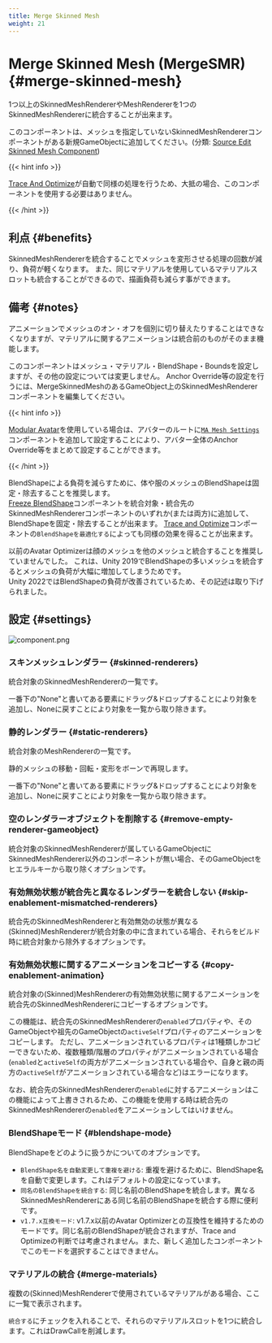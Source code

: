 ```yaml
---
title: Merge Skinned Mesh
weight: 21
---
```


# Merge Skinned Mesh (MergeSMR) {#merge-skinned-mesh}

1つ以上のSkinnedMeshRendererやMeshRendererを1つのSkinnedMeshRendererに統合することが出来ます。

このコンポーネントは、メッシュを指定していないSkinnedMeshRendererコンポーネントがある新規GameObjectに追加してください。(分類: [Source Edit Skinned Mesh Component](../../component-kind/edit-skinned-mesh-components#source-component))

{{< hint info >}}

[Trace And Optimize](../trace-and-optimize)が自動で同様の処理を行うため、大抵の場合、このコンポーネントを使用する必要はありません。

{{< /hint >}}

## 利点 {#benefits}

SkinnedMeshRendererを統合することでメッシュを変形させる処理の回数が減り、負荷が軽くなります。
また、同じマテリアルを使用しているマテリアルスロットも統合することができるので、描画負荷も減らす事ができます。

## 備考 {#notes}

アニメーションでメッシュのオン・オフを個別に切り替えたりすることはできなくなりますが、マテリアルに関するアニメーションは統合前のものがそのまま機能します。

このコンポーネントはメッシュ・マテリアル・BlendShape・Boundsを設定しますが、その他の設定については変更しません。
Anchor Override等の設定を行うには、MergeSkinnedMeshのあるGameObject上のSkinnedMeshRendererコンポーネントを編集してください。

{{< hint info >}}

[Modular Avatar]を使用している場合は、アバターのルートに[`MA Mesh Settings`]コンポーネントを追加して設定することにより、アバター全体のAnchor Override等をまとめて設定することができます。

{{< /hint >}}

BlendShapeによる負荷を減らすために、体や服のメッシュのBlendShapeは固定・除去することを推奨します。\
[Freeze BlendShape](../freeze-blendshape)コンポーネントを統合対象・統合先のSkinnedMeshRendererコンポーネントのいずれか(または両方)に追加して、BlendShapeを固定・除去することが出来ます。
[Trace and Optimize](../trace-and-optimize)コンポーネントの`BlendShapeを最適化する`によっても同様の効果を得ることが出来ます。

以前のAvatar Optimizerは顔のメッシュを他のメッシュと統合することを推奨していませんでした。
これは、Unity 2019でBlendShapeの多いメッシュを統合するとメッシュの負荷が大幅に増加してしまうためです。\
Unity 2022ではBlendShapeの負荷が改善されているため、その記述は取り下げられました。

## 設定 {#settings}

![component.png](component.png)

### スキンメッシュレンダラー {#skinned-renderers}

統合対象のSkinnedMeshRendererの一覧です。

一番下の"None"と書いてある要素にドラッグ&ドロップすることにより対象を追加し、Noneに戻すことにより対象を一覧から取り除きます。

### 静的レンダラー {#static-renderers}

統合対象のMeshRendererの一覧です。

静的メッシュの移動・回転・変形をボーンで再現します。

一番下の"None"と書いてある要素にドラッグ&ドロップすることにより対象を追加し、Noneに戻すことにより対象を一覧から取り除きます。

### 空のレンダラーオブジェクトを削除する {#remove-empty-renderer-gameobject}

統合対象のSkinnedMeshRendererが属しているGameObjectにSkinnedMeshRenderer以外のコンポーネントが無い場合、そのGameObjectをヒエラルキーから取り除くオプションです。

### 有効無効状態が統合先と異なるレンダラーを統合しない {#skip-enablement-mismatched-renderers}

統合先のSkinnedMeshRendererと有効無効の状態が異なる(Skinned)MeshRendererが統合対象の中に含まれている場合、それらをビルド時に統合対象から除外するオプションです。

### 有効無効状態に関するアニメーションをコピーする {#copy-enablement-animation}

統合対象の(Skinned)MeshRendererの有効無効状態に関するアニメーションを統合先のSkinnedMeshRendererにコピーするオプションです。

この機能は、統合先のSkinnedMeshRendererの`enabled`プロパティや、そのGameObjectや祖先のGameObjectの`activeSelf`プロパティのアニメーションをコピーします。
ただし、アニメーションされているプロパティは1種類しかコピーできないため、複数種類/階層のプロパティがアニメーションされている場合(`enabled`と`activeSelf`の両方がアニメーションされている場合や、自身と親の両方の`activeSelf`がアニメーションされている場合など)はエラーになります。

なお、統合先のSkinnedMeshRendererの`enabled`に対するアニメーションはこの機能によって上書きされるため、この機能を使用する時は統合先のSkinnedMeshRendererの`enabled`をアニメーションしてはいけません。

### BlendShapeモード {#blendshape-mode}

BlendShapeをどのように扱うかについてのオプションです。

- `BlendShape名を自動変更して重複を避ける`: 重複を避けるために、BlendShape名を自動で変更します。これはデフォルトの設定になっています。
- `同名のBlendShapeを統合する`: 同じ名前のBlendShapeを統合します。異なるSkinnedMeshRendererにある同じ名前のBlendShapeを統合する際に便利です。
- `v1.7.x互換モード`: v1.7.x以前のAvatar Optimizerとの互換性を維持するためのモードです。同じ名前のBlendShapeが統合されますが、Trace and Optimizeの判断では考慮されません。また、新しく追加したコンポーネントでこのモードを選択することはできません。

### マテリアルの統合 {#merge-materials}

複数の(Skinned)MeshRendererで使用されているマテリアルがある場合、ここに一覧で表示されます。

`統合する`にチェックを入れることで、それらのマテリアルスロットを1つに統合します。これはDrawCallを削減します。

[Modular Avatar]: https://modular-avatar.nadena.dev/ja
[`MA Mesh Settings`]: https://modular-avatar.nadena.dev/ja/docs/reference/mesh-settings
